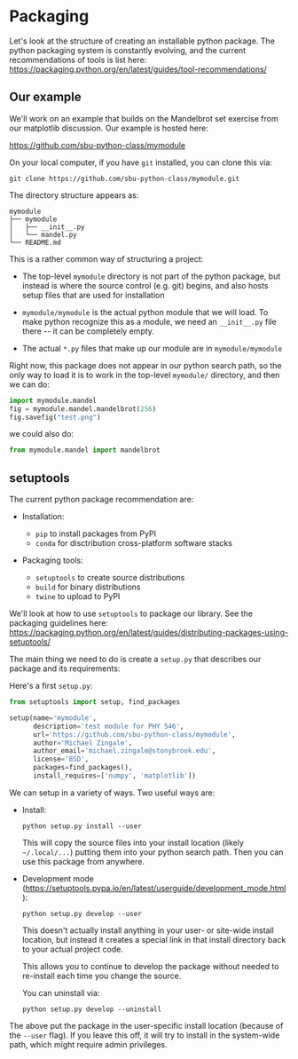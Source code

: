 # Packaging



Let's look at the structure of creating an installable python package.
The python packaging system is constantly evolving, and the current recommendations
of tools is list here: https://packaging.python.org/en/latest/guides/tool-recommendations/


## Our example

We'll work on an example that builds on the Mandelbrot set exercise
from our matplotlib discussion.  Our example is hosted here:

https://github.com/sbu-python-class/mymodule

On your local computer, if you have `git` installed, you can clone this via:

```
git clone https://github.com/sbu-python-class/mymodule.git
```

The directory structure appears as:

```
mymodule
├── mymodule
│   ├── __init__.py
│   └── mandel.py
└── README.md
```

This is a rather common way of structuring a project:

* The top-level `mymodule` directory is not part of the python
  package, but instead is where the source control (e.g. git) begins,
  and also hosts setup files that are used for installation

* `mymodule/mymodule` is the actual python module that we will load.
   To make python recognize this as a module, we need an `__init__.py`
   file there -- it can be completely empty.

* The actual `*.py` files that make up our module are in `mymodule/mymodule`

Right now, this package does not appear in our python search path, so
the only way to load it is to work in the top-level `mymodule/`
directory, and then we can do:

```python
import mymodule.mandel
fig = mymodule.mandel.mandelbrot(256)
fig.savefig("test.png")
```

we could also do:

```python
from mymodule.mandel import mandelbrot
```


## setuptools

The current python package recommendation are:

* Installation:

  * `pip` to install packages from PyPI
  * `conda` for disctribution cross-platform software stacks

* Packaging tools:

  * `setuptools` to create source distributions
  * `build` for binary distributions
  * `twine` to upload to PyPI

We'll look at how to use `setuptools` to package our library.  See the
packaging guidelines here:
https://packaging.python.org/en/latest/guides/distributing-packages-using-setuptools/

The main thing we need to do is create a `setup.py` that describes our
package and its requirements:

Here's a first `setup.py`:

```python
from setuptools import setup, find_packages

setup(name='mymodule',
      description='test module for PHY 546',
      url='https://github.com/sbu-python-class/mymodule',
      author='Michael Zingale',
      author_email='michael.zingale@stonybrook.edu',
      license='BSD',
      packages=find_packages(),
      install_requires=['numpy', 'matplotlib'])
```

We can setup in a variety of ways.  Two useful ways are:

* Install:

  `python setup.py install --user`

  This will copy the source files into your install location (likely
  `~/.local/...`) putting them into your python search path.  Then you
  can use this package from anywhere.

* Development mode (https://setuptools.pypa.io/en/latest/userguide/development_mode.html):

  `python setup.py develop --user`

  This doesn't actually install anything in your user- or site-wide
  install location, but instead it creates a special link in that
  install directory back to your actual project code.

  This allows you to continue to develop the package without needed to
  re-install each time you change the source.

  You can uninstall via:

  `python setup.py develop --uninstall`

The above put the package in the user-specific install location
(because of the `--user` flag).  If you leave this off, it will try to
install in the system-wide path, which might require admin privileges.
